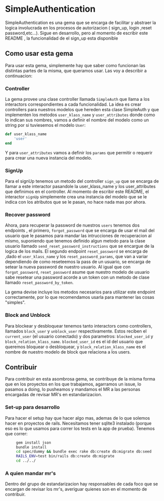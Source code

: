 # SimpleAuthentication

SimpleAuthentication es una gema que se encarga de facilitar y abstraer la logica involucrada en los procesos de autorizacion ( sign_up, login ,reset password,etc...). Sigue en desarrollo, pero al momento de escribir este README , la funcionalidad de el sign_up esta disponible

## Como usar esta gema
Para usar esta gema, simplemente hay que saber como funcionan las distintas partes de la misma, que queramos usar. Las voy a describir a continuacion:

### Controller
La gema provee una clase controller llamada `SimpleAuth` que llama a los interactors correspondientes a cada funcionalidad. La idea es crear controllers para nuestros modelos que hereden esta clase SimpleAuth y que implementen los metodos `user_klass_name` y `user_attributes` donde como lo indican sus nombres, vamos a definir el nombre del modelo como un string por si tuviesemos el modelo `User`:

```rb
def user_klass_name
	'user'
end
```
Y para `user_attributes` vamos a definir los `params` que permitir o requerir para crear una nueva instancia del modelo.

### SignUp
Para el signUp tenemos un metodo del controller `sign_up` que se encarga de llamar a este interactor pasandole la user_klass_name y los user_attributes que definimos en el controller.
Al momento de escribir este README, el interactor `signUp` simplemente crea una instancia del modelo que se le indica con los atributos que se le pasan, no hace nada mas por ahora.

### Recover password
Ahora, para recuperar la password de nuestros `users` tenemos dos endpoints , el primero, `forgot_password` que se encarga de usar el mail del usuario que le pasamos para mandar las intrucciones de recuperacion al mismo, suponiendo que tenemos definido algun metodo para la clase usuario llamado `send_reset_password_instructions` que se encargue de la logica de los mails. El segundo endpoint `reset_password` se encarga de ,dado el `user_klass_name` y los `reset_password_params`, que van a variar dependiendo de como reseteemos la pass de un usuario, se encarga de setear la nueva password de nuestro usuario. Al igual que con `forgot_password`, `reset_password` asume que nuestro modelo de usuario sabe resetear una password acorde a un token con un metodo de clase llamado `reset_password_by_token`.

La gema devise incluye los metodos necesarios para utilizar este endpoint correctamente, por lo que recomendamos usarla para mantener las cosas "simples".

### Block and Unblock
Para blockear y desbloquear tenemos tanto interactors como controllers, llamados `block_user` y `unblock_user` respectivamente. Estos reciben el `current_user` (el usuario conectado) y dos parametros: `blocked_user_id` y `block_relation_klass_name`. `blocked_user_id` es el id del usuario que queremos bloquear o desbloquear, y `block_relation_klass_name` es el nombre de nuestro modelo de block que relaciona a los users. 

## Contribuir
Para contribuir en esta asombrosa gema, se contribuye de la misma forma que en los proyectos en los que trabajamos, agarramos un issue, lo pasamos a doing, lo pusheamos y mandamos el MR a las personas encargadas de revisar MR's en estandarizacion.

### Set-up para desarrollo
Para hacer el setup hay que hacer algo mas, ademas de lo que solemos hacer en proyectos de rails.
Necesitamos tener sqlite3 instalado (porque eso es lo que usamos para correr los tests en la app de prueba).
Tenemos que correr:
```sh
     gem install json
     bundle install
     cd spec/dummy && bundle exec rake db:create db:migrate db:seed
     RAILS_ENV=test bin/rails db:create db:migrate
     cd ../../
```
### A quien mandar mr's
Dentro del grupo de estandarizacion hay responsables de cada foco que se encargan de revisar los mr's, averiguar quienes son en el momento de contribuir.

